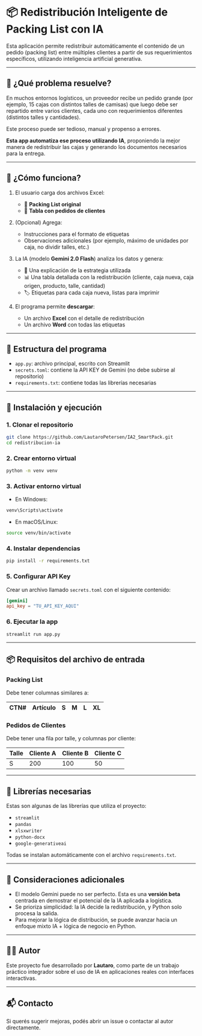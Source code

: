 # 📦 Redistribución Inteligente de Packing List con IA

Esta aplicación permite redistribuir automáticamente el contenido de un pedido (packing list) entre múltiples clientes a partir de sus requerimientos específicos, utilizando inteligencia artificial generativa.

---

## 🎯 ¿Qué problema resuelve?

En muchos entornos logísticos, un proveedor recibe un pedido grande (por ejemplo, 15 cajas con distintos talles de camisas) que luego debe ser repartido entre varios clientes, cada uno con requerimientos diferentes (distintos talles y cantidades).

Este proceso puede ser tedioso, manual y propenso a errores.

**Esta app automatiza ese proceso utilizando IA**, proponiendo la mejor manera de redistribuir las cajas y generando los documentos necesarios para la entrega.

---

## 🧠 ¿Cómo funciona?

1. El usuario carga dos archivos Excel:
   - 📄 **Packing List original**
   - 📄 **Tabla con pedidos de clientes**

2. (Opcional) Agrega:
   - Instrucciones para el formato de etiquetas
   - Observaciones adicionales (por ejemplo, máximo de unidades por caja, no dividir talles, etc.)

3. La IA (modelo **Gemini 2.0 Flash**) analiza los datos y genera:
   - 🧠 Una explicación de la estrategia utilizada
   - 📊 Una tabla detallada con la redistribución (cliente, caja nueva, caja origen, producto, talle, cantidad)
   - 🏷️ Etiquetas para cada caja nueva, listas para imprimir

4. El programa permite **descargar**:
   - Un archivo **Excel** con el detalle de redistribución
   - Un archivo **Word** con todas las etiquetas

---

## 🧱 Estructura del programa

- `app.py`: archivo principal, escrito con Streamlit
- `secrets.toml`: contiene la API KEY de Gemini (no debe subirse al repositorio)
- `requirements.txt`: contiene todas las librerías necesarias

---

## 🚀 Instalación y ejecución

### 1. Clonar el repositorio

```bash
git clone https://github.com/LautaroPetersen/IA2_SmartPack.git
cd redistribucion-ia
```

### 2. Crear entorno virtual

```bash
python -m venv venv
```

### 3. Activar entorno virtual

- En Windows:

```bash
venv\Scripts\activate
```

- En macOS/Linux:

```bash
source venv/bin/activate
```

### 4. Instalar dependencias

```bash
pip install -r requirements.txt
```

### 5. Configurar API Key

Crear un archivo llamado `secrets.toml` con el siguiente contenido:

```toml
[gemini]
api_key = "TU_API_KEY_AQUI"
```

### 6. Ejecutar la app

```bash
streamlit run app.py
```

---

## 📦 Requisitos del archivo de entrada

### Packing List

Debe tener columnas similares a:

| CTN# | Artículo | S | M | L | XL |
|------|----------|---|---|---|----|

### Pedidos de Clientes

Debe tener una fila por talle, y columnas por cliente:

| Talle | Cliente A | Cliente B | Cliente C |
|-------|-----------|-----------|-----------|
| S     | 200       | 100       | 50        |

---

## 🧩 Librerías necesarias

Estas son algunas de las librerías que utiliza el proyecto:

- `streamlit`
- `pandas`
- `xlsxwriter`
- `python-docx`
- `google-generativeai`

Todas se instalan automáticamente con el archivo `requirements.txt`.

---

## 🧪 Consideraciones adicionales

- El modelo Gemini puede no ser perfecto. Esta es una **versión beta** centrada en demostrar el potencial de la IA aplicada a logística.
- Se prioriza simplicidad: la IA decide la redistribución, y Python solo procesa la salida.
- Para mejorar la lógica de distribución, se puede avanzar hacia un enfoque mixto IA + lógica de negocio en Python.

---

## 🧑‍💻 Autor

Este proyecto fue desarrollado por **Lautaro**, como parte de un trabajo práctico integrador sobre el uso de IA en aplicaciones reales con interfaces interactivas.

---

## 📬 Contacto

Si querés sugerir mejoras, podés abrir un issue o contactar al autor directamente.